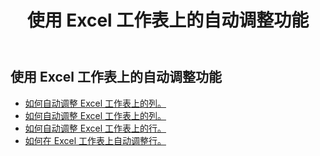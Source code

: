 ﻿---
title: 使用 Excel 工作表上的自动调整功能
second_title: Aspose.Cells Cloud Documen
linktitle: 奥托菲
type: docs
url: /zh/worksheets/autofit/
aliases: [/autofit-rows-and-columns-of-worksheet/]
keywords: Autofit rows and columns on an Excel worksheet
description: Aspose.Cells Cloud REST API 支持在 Excel 工作表上自动调整行和列。SDK 支持多种开发语言。其中包括 Android、C#、Go、Java、NodeJS、Perl、PHP、Python、Ruby 和 swift
weight: 20
kwords: Excel、Office 云、REST API、电子表格、PDF、CSV、Json、Markdwon、在 Excel 工作表上使用自动调整
---
## 使用 Excel 工作表上的自动调整功能

- [如何自动调整 Excel 工作表上的列。](/cells/zh/worksheets/autofit/column/)
- [如何自动调整 Excel 工作表上的列。](/cells/zh/worksheets/autofit/columns/)
- [如何自动调整 Excel 工作表上的行。](/cells/zh/worksheets/autofit/row/)
- [如何在 Excel 工作表上自动调整行。](/cells/zh/worksheets/autofit/rows/)
